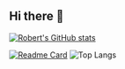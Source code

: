 ## Hi there 👋
[![Robert's GitHub stats](https://github-readme-stats.vercel.app/api?username=robert-deforrest-reynolds)](https://github.com/anuraghazra/github-readme-stats)

[![Readme Card](https://github-readme-stats.vercel.app/api/pin/?username=robert-deforrest-reynolds&repo=Project-Realm-of-Conflict)](https://github.com/anuraghazra/github-readme-stats)
![Top Langs](https://github-readme-stats.vercel.app/api/top-langs/?username=robert-deforrest-reynolds&langs_count=20)
<!--
**Robert-DeForrest-Reynolds/Robert-DeForrest-Reynolds** is a ✨ _special_ ✨ repository because its `README.md` (this file) appears on your GitHub profile.

Here are some ideas to get you started:

- 🔭 I’m currently working on ...
- 🌱 I’m currently learning ...
- 👯 I’m looking to collaborate on ...
- 🤔 I’m looking for help with ...
- 💬 Ask me about ...
- 📫 How to reach me: ...
- 😄 Pronouns: ...
- ⚡ Fun fact: ...
-->
